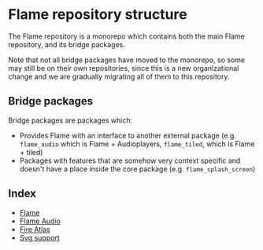 # Flame repository structure

The Flame repository is a monorepo which contains both the main Flame repository, and its
bridge packages.

Note that not all bridge packages have moved to the monorepo, so some may
still be on their own repositories, since this is a new organizational change and we are gradually
migrating all of them to this repository.


## Bridge packages

Bridge packages are packages which:

- Provides Flame with an interface to another external package (e.g. `flame_audio` which is
   Flame + Audioplayers, `flame_tiled`, which is Flame + tiled)
- Packages with features that are somehow very context specific and doesn't have a place inside the
   core package (e.g. `flame_splash_screen`)


## Index

- [Flame](./flame)
- [Flame Audio](./flame_audio)
- [Fire Atlas](./flame_fire_atlas)
- [Svg support](./flame_svg)
